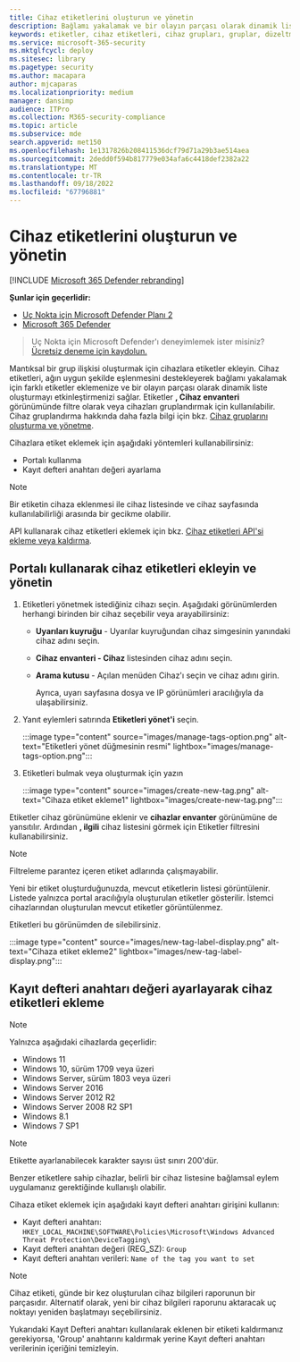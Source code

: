 ```yaml
---
title: Cihaz etiketlerini oluşturun ve yönetin
description: Bağlamı yakalamak ve bir olayın parçası olarak dinamik liste oluşturmayı etkinleştirmek için cihazları gruplandırmak için cihaz etiketlerini kullanma
keywords: etiketler, cihaz etiketleri, cihaz grupları, gruplar, düzeltme, düzey, kurallar, aad grubu, rol, atama, derecelendirme
ms.service: microsoft-365-security
ms.mktglfcycl: deploy
ms.sitesec: library
ms.pagetype: security
ms.author: macapara
author: mjcaparas
ms.localizationpriority: medium
manager: dansimp
audience: ITPro
ms.collection: M365-security-compliance
ms.topic: article
ms.subservice: mde
search.appverid: met150
ms.openlocfilehash: 1e1317826b208411536dcf79d71a29b3ae514aea
ms.sourcegitcommit: 2dedd0f594b817779e034afa6c4418def2382a22
ms.translationtype: MT
ms.contentlocale: tr-TR
ms.lasthandoff: 09/18/2022
ms.locfileid: "67796881"
---
```

# <a name="create-and-manage-device-tags"></a>Cihaz etiketlerini oluşturun ve yönetin

[!INCLUDE [Microsoft 365 Defender rebranding](../../includes/microsoft-defender.md)]

**Şunlar için geçerlidir:**
- [Uç Nokta için Microsoft Defender Planı 2](https://go.microsoft.com/fwlink/p/?linkid=2154037)
- [Microsoft 365 Defender](https://go.microsoft.com/fwlink/?linkid=2118804)

> Uç Nokta için Microsoft Defender'ı deneyimlemek ister misiniz? [Ücretsiz deneme için kaydolun.](https://signup.microsoft.com/create-account/signup?products=7f379fee-c4f9-4278-b0a1-e4c8c2fcdf7e&ru=https://aka.ms/MDEp2OpenTrial?ocid=docs-wdatp-exposedapis-abovefoldlink)

Mantıksal bir grup ilişkisi oluşturmak için cihazlara etiketler ekleyin. Cihaz etiketleri, ağın uygun şekilde eşlenmesini destekleyerek bağlamı yakalamak için farklı etiketler eklemenize ve bir olayın parçası olarak dinamik liste oluşturmayı etkinleştirmenizi sağlar. Etiketler **, Cihaz envanteri** görünümünde filtre olarak veya cihazları gruplandırmak için kullanılabilir. Cihaz gruplandırma hakkında daha fazla bilgi için bkz. [Cihaz gruplarını oluşturma ve yönetme](machine-groups.md).

Cihazlara etiket eklemek için aşağıdaki yöntemleri kullanabilirsiniz:

- Portalı kullanma
- Kayıt defteri anahtarı değeri ayarlama

> [!NOTE]
> Bir etiketin cihaza eklenmesi ile cihaz listesinde ve cihaz sayfasında kullanılabilirliği arasında bir gecikme olabilir.

API kullanarak cihaz etiketleri eklemek için bkz. [Cihaz etiketleri API'si ekleme veya kaldırma](add-or-remove-machine-tags.md).

## <a name="add-and-manage-device-tags-using-the-portal"></a>Portalı kullanarak cihaz etiketleri ekleyin ve yönetin

1. Etiketleri yönetmek istediğiniz cihazı seçin. Aşağıdaki görünümlerden herhangi birinden bir cihaz seçebilir veya arayabilirsiniz:

   - **Uyarıları kuyruğu** - Uyarılar kuyruğundan cihaz simgesinin yanındaki cihaz adını seçin.
   - **Cihaz envanteri - Cihaz** listesinden cihaz adını seçin.
   - **Arama kutusu** - Açılan menüden Cihaz'ı seçin ve cihaz adını girin.

     Ayrıca, uyarı sayfasına dosya ve IP görünümleri aracılığıyla da ulaşabilirsiniz.

2. Yanıt eylemleri satırında **Etiketleri yönet'i** seçin.

    :::image type="content" source="images/manage-tags-option.png" alt-text="Etiketleri yönet düğmesinin resmi" lightbox="images/manage-tags-option.png":::
    

3. Etiketleri bulmak veya oluşturmak için yazın

    :::image type="content" source="images/create-new-tag.png" alt-text="Cihaza etiket ekleme1" lightbox="images/create-new-tag.png":::

Etiketler cihaz görünümüne eklenir ve **cihazlar envanter** görünümüne de yansıtılır. Ardından **, ilgili** cihaz listesini görmek için Etiketler filtresini kullanabilirsiniz.

> [!NOTE]
> Filtreleme parantez içeren etiket adlarında çalışmayabilir.
>
> Yeni bir etiket oluşturduğunuzda, mevcut etiketlerin listesi görüntülenir. Listede yalnızca portal aracılığıyla oluşturulan etiketler gösterilir. İstemci cihazlarından oluşturulan mevcut etiketler görüntülenmez.

Etiketleri bu görünümden de silebilirsiniz.

:::image type="content" source="images/new-tag-label-display.png" alt-text="Cihaza etiket ekleme2" lightbox="images/new-tag-label-display.png":::

## <a name="add-device-tags-by-setting-a-registry-key-value"></a>Kayıt defteri anahtarı değeri ayarlayarak cihaz etiketleri ekleme

> [!NOTE]
> Yalnızca aşağıdaki cihazlarda geçerlidir:
>
> - Windows 11
> - Windows 10, sürüm 1709 veya üzeri
> - Windows Server, sürüm 1803 veya üzeri
> - Windows Server 2016
> - Windows Server 2012 R2
> - Windows Server 2008 R2 SP1
> - Windows 8.1
> - Windows 7 SP1

> [!NOTE]
> Etikette ayarlanabilecek karakter sayısı üst sınırı 200'dür.

Benzer etiketlere sahip cihazlar, belirli bir cihaz listesine bağlamsal eylem uygulamanız gerektiğinde kullanışlı olabilir.

Cihaza etiket eklemek için aşağıdaki kayıt defteri anahtarı girişini kullanın:

- Kayıt defteri anahtarı: `HKEY_LOCAL_MACHINE\SOFTWARE\Policies\Microsoft\Windows Advanced Threat Protection\DeviceTagging\`
- Kayıt defteri anahtarı değeri (REG_SZ): `Group`
- Kayıt defteri anahtarı verileri: `Name of the tag you want to set`

> [!NOTE]
> Cihaz etiketi, günde bir kez oluşturulan cihaz bilgileri raporunun bir parçasıdır. Alternatif olarak, yeni bir cihaz bilgileri raporunu aktaracak uç noktayı yeniden başlatmayı seçebilirsiniz.
>
> Yukarıdaki Kayıt Defteri anahtarı kullanılarak eklenen bir etiketi kaldırmanız gerekiyorsa, 'Group' anahtarını kaldırmak yerine Kayıt defteri anahtarı verilerinin içeriğini temizleyin.
